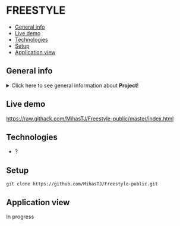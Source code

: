 # FREESTYLE
* [General info](#general-info)
* [Live demo](#live-demo)
* [Technologies](#technologies)
* [Setup](#setup)
* [Application view](#application-view)


## General info
<details>
<summary>Click here to see general information about <b>Project</b>!</summary>
<b>A website dedicated to freestyle</b>  offering the ability to generate beats for spontaneous rapping, random topics, or images, is a true gem for hip-hop enthusiasts and improvisers.

Our platform provides artists with the perfect environment to experiment with their rapping skills. With the option to generate beats, users can easily find inspiration to create their unique flow. Additionally, the random topics feature offers a chance to develop improvisational abilities by forcing adaptation of lyrics to diverse and unexpected categories.

And what about the images? That's another dimension of creativity! The ability to generate random images can be an excellent stimulus for imagination and helps in creating visual stories through lyrics.

Whether you're an experienced rapper or just starting your freestyle journey, our website provides you with the tools to express yourself authentically and creatively. Discover your flow, push the boundaries of your imagination, and have fun with improvisation at the highest level!
HTML
CSS
JavaScript
Tailwind
jQuery
React.js
My portfolio showcases examples of my work, demonstrating the diversity of my skills and ability to adapt to client needs. If you're looking for a professional and creative approach to web development, I'm ready to help!

---

Feel free to customize this according to your preferences or specific details you'd like to highlight!
</details>

## Live demo
<a href="https://raw.githack.com/MihasTJ/Freestyle-public/master/index.html">https://raw.githack.com/MihasTJ/Freestyle-public/master/index.html</a>

## Technologies
<ul>
<li>?</li>
</ul>

## Setup
```git clone https://github.com/MihasTJ/Freestyle-public.git```

## Application view
In progress
